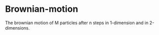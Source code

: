 # Brownian-motion
The brownian motion of M particles after n steps in 1-dimension and in 2-dimensions.
